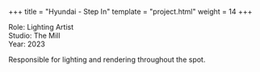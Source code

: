 +++
title = "Hyundai - Step In"
template = "project.html"
weight = 14
+++

Role: Lighting Artist  
Studio: The Mill  
Year: 2023  

Responsible for lighting and rendering throughout the spot.
